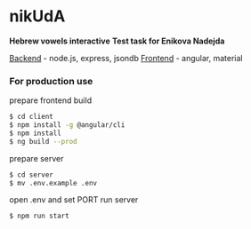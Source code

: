# nikUdA
**Hebrew vowels interactive**
**Test task for Enikova Nadejda**

 
[Backend](https://github.com/achilove/nikUdA/tree/master/server) - node.js, express, jsondb
[Frontend](https://github.com/achilove/nikUdA/tree/master/client) - angular, material


### For production use
prepare frontend build
```sh
$ cd client
$ npm install -g @angular/cli
$ npm install
$ ng build --prod
```

prepare server
```sh
$ cd server
$ mv .env.example .env
```
open .env and set PORT
run server
```sh
$ npm run start
```